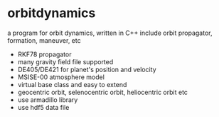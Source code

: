 # orbitdynamics
a program for orbit dynamics, written in C++
include orbit propagator, formation, maneuver, etc
* RKF78 propagator
* many gravity field file supported
* DE405/DE421 for planet's position and velocity
* MSISE-00 atmosphere model
* virtual base class and easy to extend
* geocentric orbit, selenocentric orbit, heliocentric orbit etc
* use armadillo library
* use hdf5 data file
